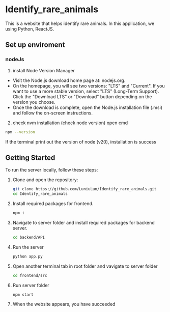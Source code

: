 # Identify_rare_animals
This is a website that helps identify rare animals. In this application, we using Python, ReactJS.

## Set up enviroment 
### nodeJs
1. install Node Version Manager

- Visit the Node.js download home page at: nodejs.org.
- On the homepage, you will see two versions: "LTS" and "Current". If you want to use a more stable version, select "LTS" (Long-Term Support). Click the "Download LTS" or "Download" button depending on the version you choose.
- Once the download is complete, open the Node.js installation file (.msi) and follow the on-screen instructions.

2. check nvm installation (check node version)
open cmd
```bash
npm --version
```
If the terminal print out the version of node (v20), installation is success

## Getting Started

To run the server locally, follow these steps:

1. Clone and open the repository:
    ```bash
    git clone https://github.com/LuniuLun/Identify_rare_animals.git
    cd Identify_rare_animals
    ```
2. Install required packages for frontend.
    ```bash
    npm i
    ```
3. Navigate to server folder and install required packages for backend server.
    ```bash
    cd backend/API
    ```
4. Run the server
    ```bash
    python app.py
    ```
5. Open another terminal tab in root folder and vavigate to server folder
    ```bash
   cd frontend/src
    ```
5. Run server folder
    ```bash
    npm start
    ```
6. When the website appears, you have succeeded

